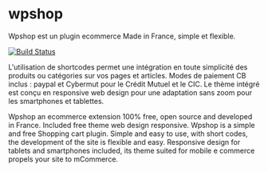 wpshop
======

Wpshop est un plugin ecommerce Made in France, simple et flexible.

[![Build Status](https://img.shields.io/travis/Eoxia/wpshop/beta.svg?label=Linux)](https://travis-ci.org/Eoxia/wpshop)

L'utilisation de shortcodes permet une intégration en toute simplicité des produits ou catégories sur vos pages et articles. Modes de paiement CB inclus : paypal et Cybermut pour le Crédit Mutuel et le CIC. Le thème intégré est conçu en responsive web design pour une adaptation sans zoom pour les smartphones et tablettes.

Wpshop an ecommerce extension 100% free, open source and developed in France. Included free theme web design responsive. Wpshop is a simple and free Shopping cart plugin. Simple and easy to use, with short codes, the development of the site is flexible and easy. Responsive design for tablets and smartphones included, its theme suited for mobile e commerce propels your site to mCommerce.
